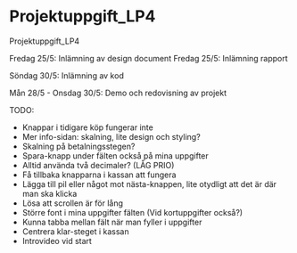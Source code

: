 # Projektuppgift_LP4
Projektuppgift_LP4

Fredag 25/5: Inlämning av design document
Fredag 25/5: Inlämning rapport

Söndag 30/5: Inlämning av kod

Mån 28/5 - Onsdag 30/5: Demo och redovisning av projekt

TODO:
- Knappar i tidigare köp fungerar inte
- Mer info-sidan: skalning, lite design och styling?
- Skalning på betalningsstegen?
- Spara-knapp under fälten också på mina uppgifter
- Alltid använda två decimaler? (LÅG PRIO)
- Få tillbaka knapparna i kassan att fungera
- Lägga till pil eller något mot nästa-knappen, lite otydligt att det är där man ska klicka
- Lösa att scrollen är för lång
- Större font i mina uppgifter fälten (Vid kortuppgifter också?)
- Kunna tabba mellan fält när man fyller i uppgifter
- Centrera klar-steget i kassan
- Introvideo vid start
